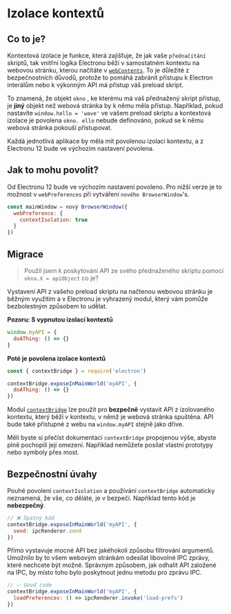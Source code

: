 # Izolace kontextů

## Co to je?

Kontextová izolace je funkce, která zajišťuje, že jak vaše `přednačítání` skriptů, tak vnitřní logika Electronu běží v samostatném kontextu na webovou stránku, kterou načítáte v [`webContents`](../api/web-contents.md).  To je důležité z bezpečnostních důvodů, protože to pomáhá zabránit přístupu k Electron interálům nebo k výkonným API má přístup váš preload skript.

To znamená, že objekt `okno` , ke kterému má váš přednažený skript přístup, je **jiný** objekt než webová stránka by k němu měla přístup.  Například, pokud nastavíte `window.hello = 'wave'` ve vašem preload skriptu a kontextová izolace je povolena `okno. ello` nebude definováno, pokud se k němu webová stránka pokouší přistupovat.

Každá jednotlivá aplikace by měla mít povolenou izolaci kontextu, a z Electronu 12 bude ve výchozím nastavení povolena.

## Jak to mohu povolit?

Od Electronu 12 bude ve výchozím nastavení povoleno. Pro nižší verze je to možnost v `webPreferences` při vytváření `nového BrowserWindow`'s.

```javascript
const mainWindow = nový BrowserWindow({
  webPreference: {
    contextIsolation: true
  }
})
```

## Migrace

> Použil jsem k poskytování API ze svého přednaženého skriptu pomocí `okna.X = apiObject` co je?

Vystavení API z vašeho preload skriptu na načtenou webovou stránku je běžným využitím a v Electronu je vyhrazený modul, který vám pomůže bezbolestným způsobem to udělat.

**Pozoru: S vypnutou izolací kontextů**

```javascript
window.myAPI = {
  doAThing: () => {}
}
```

**Poté je povolena izolace kontextů**

```javascript
const { contextBridge } = require('electron')

contextBridge.exposeInMainWorld('myAPI', {
  doAThing: () => {}
})
```

Modul [`contextBridge`](../api/context-bridge.md) lze použít pro **bezpečně** vystavit API z izolovaného kontextu, který běží v kontextu, v němž je webová stránka spuštěna. API bude také přístupné z webu na `window.myAPI` stejně jako dříve.

Měli byste si přečíst dokumentaci `contextBridge` propojenou výše, abyste plně pochopili její omezení.  Například nemůžete posílat vlastní prototypy nebo symboly přes most.

## Bezpečnostní úvahy

Pouhé povolení `contextIsolation` a používání `contextBridge` automaticky neznamená, že vše, co děláte, je v bezpečí.  Například tento kód je **nebezpečný**.

```javascript
// ❌ Špatný kód
contextBridge.exposeInMainWorld('myAPI', {
  send: ipcRenderer.send
})
```

Přímo vystavuje mocné API bez jakéhokoli způsobu filtrování argumentů. Umožnilo by to všem webovým stránkám odesílat libovolné IPC zprávy, které nechcete být možné. Správným způsobem, jak odhalit API založené na IPC, by místo toho bylo poskytnout jednu metodu pro zprávu IPC.

```javascript
// ✅ Good code
contextBridge.exposeInMainWorld('myAPI', {
  loadPreferences: () => ipcRenderer.invoke('load-prefs')
})
```

